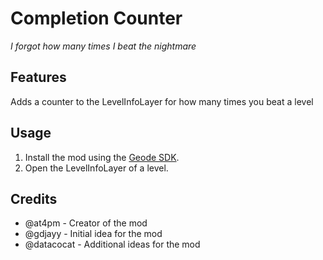 # Completion Counter
*I forgot how many times I beat the nightmare*

## Features
Adds a counter to the LevelInfoLayer for how many times you beat a level

## Usage
1. Install the mod using the [Geode SDK](https://geode-sdk.org).
2. Open the LevelInfoLayer of a level.

## Credits
- @at4pm - Creator of the mod
- @gdjayy - Initial idea for the mod
- @datacocat - Additional ideas for the mod